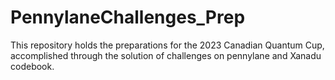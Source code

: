 # PennylaneChallenges_Prep
This repository holds the preparations for the 2023 Canadian Quantum Cup, accomplished through the solution of challenges on pennylane and Xanadu codebook. 
